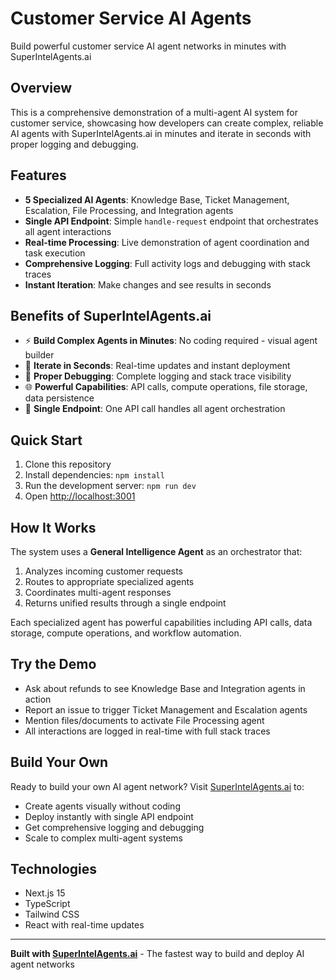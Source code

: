 # Customer Service AI Agents

Build powerful customer service AI agent networks in minutes with SuperIntelAgents.ai

## Overview

This is a comprehensive demonstration of a multi-agent AI system for customer service, showcasing how developers can create complex, reliable AI agents with SuperIntelAgents.ai in minutes and iterate in seconds with proper logging and debugging.

## Features

- **5 Specialized AI Agents**: Knowledge Base, Ticket Management, Escalation, File Processing, and Integration agents
- **Single API Endpoint**: Simple `handle-request` endpoint that orchestrates all agent interactions  
- **Real-time Processing**: Live demonstration of agent coordination and task execution
- **Comprehensive Logging**: Full activity logs and debugging with stack traces
- **Instant Iteration**: Make changes and see results in seconds

## Benefits of SuperIntelAgents.ai

- ⚡ **Build Complex Agents in Minutes**: No coding required - visual agent builder
- 🔄 **Iterate in Seconds**: Real-time updates and instant deployment  
- 🐛 **Proper Debugging**: Complete logging and stack trace visibility
- 🌐 **Powerful Capabilities**: API calls, compute operations, file storage, data persistence
- 🎯 **Single Endpoint**: One API call handles all agent orchestration

## Quick Start

1. Clone this repository
2. Install dependencies: `npm install`
3. Run the development server: `npm run dev`
4. Open [http://localhost:3001](http://localhost:3001)

## How It Works

The system uses a **General Intelligence Agent** as an orchestrator that:

1. Analyzes incoming customer requests
2. Routes to appropriate specialized agents
3. Coordinates multi-agent responses  
4. Returns unified results through a single endpoint

Each specialized agent has powerful capabilities including API calls, data storage, compute operations, and workflow automation.

## Try the Demo

- Ask about refunds to see Knowledge Base and Integration agents in action
- Report an issue to trigger Ticket Management and Escalation agents
- Mention files/documents to activate File Processing agent
- All interactions are logged in real-time with full stack traces

## Build Your Own

Ready to build your own AI agent network? Visit [SuperIntelAgents.ai](https://superintelagents.ai) to:

- Create agents visually without coding
- Deploy instantly with single API endpoint
- Get comprehensive logging and debugging
- Scale to complex multi-agent systems

## Technologies

- Next.js 15
- TypeScript  
- Tailwind CSS
- React with real-time updates

---

**Built with [SuperIntelAgents.ai](https://superintelagents.ai)** - The fastest way to build and deploy AI agent networks
